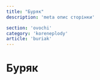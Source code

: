 ```yaml
---
title: "Буряк"
description: 'meta опис сторінки'

section: 'ovochi'
category: 'koreneplody'
article: 'buriak'
---
```


# Буряк
